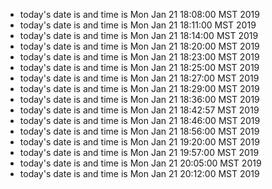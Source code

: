 
* today's date is and time is Mon Jan 21 18:08:00 MST 2019
* today's date is and time is Mon Jan 21 18:11:00 MST 2019
* today's date is and time is Mon Jan 21 18:14:00 MST 2019
* today's date is and time is Mon Jan 21 18:20:00 MST 2019
* today's date is and time is Mon Jan 21 18:23:00 MST 2019
* today's date is and time is Mon Jan 21 18:25:00 MST 2019
* today's date is and time is Mon Jan 21 18:27:00 MST 2019
* today's date is and time is Mon Jan 21 18:29:00 MST 2019
* today's date is and time is Mon Jan 21 18:36:00 MST 2019
* today's date is and time is Mon Jan 21 18:42:57 MST 2019
* today's date is and time is Mon Jan 21 18:46:00 MST 2019
* today's date is and time is Mon Jan 21 18:56:00 MST 2019
* today's date is and time is Mon Jan 21 19:20:00 MST 2019
* today's date is and time is Mon Jan 21 19:57:00 MST 2019
* today's date is and time is Mon Jan 21 20:05:00 MST 2019
* today's date is and time is Mon Jan 21 20:12:00 MST 2019
